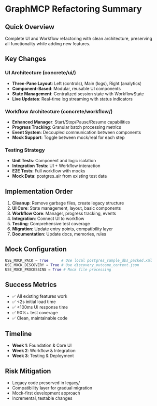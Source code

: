 # GraphMCP Refactoring Summary

## Quick Overview
Complete UI and Workflow refactoring with clean architecture, preserving all functionality while adding new features.

## Key Changes

### UI Architecture (concrete/ui/)
- **Three-Pane Layout**: Left (controls), Main (logs), Right (analytics)
- **Component-Based**: Modular, reusable UI components
- **State Management**: Centralized session state with WorkflowState
- **Live Updates**: Real-time log streaming with status indicators

### Workflow Architecture (concrete/workflow/)
- **Enhanced Manager**: Start/Stop/Pause/Resume capabilities
- **Progress Tracking**: Granular batch processing metrics
- **Event System**: Decoupled communication between components
- **Mock Support**: Toggle between mock/real for each step

### Testing Strategy
- **Unit Tests**: Component and logic isolation
- **Integration Tests**: UI + Workflow interaction
- **E2E Tests**: Full workflow with mocks
- **Mock Data**: postgres_air from existing test data

## Implementation Order
1. **Cleanup**: Remove garbage files, create legacy structure
2. **UI Core**: State management, layout, basic components
3. **Workflow Core**: Manager, progress tracking, events
4. **Integration**: Connect UI to workflow
5. **Testing**: Comprehensive test coverage
6. **Migration**: Update entry points, compatibility layer
7. **Documentation**: Update docs, memories, rules

## Mock Configuration
```python
USE_MOCK_PACK = True      # Use local postgres_sample_dbs_packed.xml
USE_MOCK_DISCOVERY = True # Use discovery_outcome_context.json
USE_MOCK_PROCESSING = True # Mock file processing
```

## Success Metrics
- ✅ All existing features work
- ✅ <2s initial load time
- ✅ <100ms UI response time
- ✅ 90%+ test coverage
- ✅ Clean, maintainable code

## Timeline
- **Week 1**: Foundation & Core UI
- **Week 2**: Workflow & Integration
- **Week 3**: Testing & Deployment

## Risk Mitigation
- Legacy code preserved in legacy/
- Compatibility layer for gradual migration
- Mock-first development approach
- Incremental, testable changes 